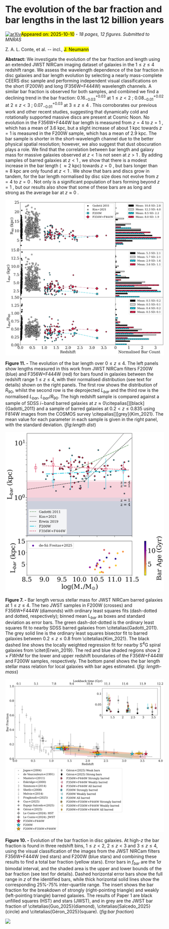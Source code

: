 <div class="macros" style="visibility:hidden;">
$\newcommand{\ensuremath}{}$
$\newcommand{\xspace}{}$
$\newcommand{\object}[1]{\texttt{#1}}$
$\newcommand{\farcs}{{.}''}$
$\newcommand{\farcm}{{.}'}$
$\newcommand{\arcsec}{''}$
$\newcommand{\arcmin}{'}$
$\newcommand{\ion}[2]{#1#2}$
$\newcommand{\textsc}[1]{\textrm{#1}}$
$\newcommand{\hl}[1]{\textrm{#1}}$
$\newcommand{\footnote}[1]{}$
$\newcommand{\arraystretch}{1.5}$
$\newcommand{\thebibliography}{\DeclareRobustCommand{\VAN}[3]{##3}\VANthebibliography}$</div>



<div id="title">

# The evolution of the bar fraction and bar lengths in the last 12 billion years

</div>
<div id="comments">

[![arXiv](https://img.shields.io/badge/arXiv-2510.07407-b31b1b.svg)](https://arxiv.org/abs/2510.07407)<mark>Appeared on: 2025-10-10</mark> -  _18 pages, 12 figures. Submitted to MNRAS_

</div>
<div id="authors">

Z. A. L. Conte, et al. -- incl., <mark>J. Neumann</mark>

</div>
<div id="abstract">

**Abstract:** We investigate the evolution of the bar fraction and length using an extended JWST NIRCam imaging dataset of galaxies in the $1 \leq z \leq 4$ redshift range. We assess the wavelength dependence of the bar fraction in disc galaxies and bar length evolution by selecting a nearly mass-complete CEERS disc sample and performing independent visual classifications on the short (F200W) and long (F356W+F444W) wavelength channels. A similar bar fraction is observed for both samples, and combined we find a declining trend in the bar fraction: $0.16^{+0.03}_{-0.03}$ at $1 \leq z < 2$ ; $0.08^{+0.02}_{-0.01}$ at $2 \leq z < 3$ ; $0.07^{+0.03}_{-0.01}$ at $3 \leq z \leq 4$ . This corroborates our previous work and other recent studies, suggesting that dynamically cold and rotationally supported massive discs are present at Cosmic Noon. No evolution in the F356W+F444W bar length is measured from $z = 4$ to $z = 1$ , which has a mean of 3.6 kpc, but a slight increase of about 1 kpc towards $z = 1$ is measured in the F200W sample, which has a mean of 2.9 kpc. The bar sample is shorter in the short-wavelength channel due to the better physical spatial resolution; however, we also suggest that dust obscuration plays a role. We find that the correlation between bar length and galaxy mass for massive galaxies observed at $z < 1$ is not seen at $z > 1$ . By adding samples of barred galaxies at $z<1$ , we show that there is a modest increase in the bar length ( $\approx 2$ kpc) towards $z=0$ , but bars longer than $\approx8$ kpc are only found at $z<1$ . We show that bars and discs grow in tandem, for the bar length normalised by disc size does not evolve from $z = 4$ to $z = 0$ . Not only is a significant population of bars forming beyond $z = 1$ , but our results also show that some of these bars are as long and strong as the average bar at $z\approx0$ .

</div>

<div id="div_fig1">

<img src="tmp_2510.07407/./Figures/R90_Lb_norm.jpg" alt="Fig11" width="100%"/>

**Figure 11. -** The evolution of the bar length over $0 \leq z \leq 4$. The left panels show lengths measured in this work from JWST NIRCam filters F200W (blue) and F356W+F444W (red) for bars found in galaxies between the redshift range $1 \leq z \leq 4$, with their normalised distribution (see text for details) shown on the right panels. The first row shows the distribution of $R_{90}$, whilst the second row is the deprojected $L_{bar}$ and the third row is the normalised $L_{bar}$, $L_{bar}/R_{90}$. The high redshift sample is compared against a sample of SDSS $i-$band barred galaxies at $z \approx 0$\citepalias[][black]{Gadotti_2011} and a sample of barred galaxies at $0.2 < z \leq 0.835$ using F814W images from the COSMOS survey \citepalias[][grey]{Kim_2021}. The mean value for each parameter in each sample is given in the right panel, with the standard deviation. (*fig:length dist*)

</div>
<div id="div_fig2">

<img src="tmp_2510.07407/./Figures/Length_mass.png" alt="Fig7" width="100%"/>

**Figure 7. -** Bar length versus stellar mass for JWST NIRCam barred galaxies at $1 \leq z \leq 4$. The two JWST samples in F200W (crosses) and F356W+F444W (diamonds) with ordinary least squares fits (dash-dotted and dotted, respectively); binned mean L$_{bar}$ as boxes and standard deviation as error bars. The green dash-dot-dotted is the ordinary least squares fit to nearby SDSS barred galaxies from \citetalias{Gadotti_2011}. The grey solid line is the ordinary least squares bisector fit to barred galaxies between $0.2 \leq z \leq 0.8$ from \citetalias{Kim_2021}. The black dashed line shows the locally weighted regression fit for nearby S$^4$G  spiral galaxies from \citet{Erwin_2019}. The red and blue shaded regions show $2 \times FWHM$ for the lower and upper redshift boundaries of the F356W+F444W and F200W samples, respectively. The bottom panel shows the bar length stellar mass relation for local galaxies with bar ages estimated. (*fig: length-mass*)

</div>
<div id="div_fig3">

<img src="tmp_2510.07407/./Figures/bar_frac.jpg" alt="Fig10" width="100%"/>

**Figure 10. -** Evolution of the bar fraction in disc galaxies. At high-$z$ the bar fraction is found in three redshift bins, $1 \leq z < 2$, $2 \leq z < 3$ and $3 \leq z \leq 4$, using the visual classification of the images from the JWST NIRCam filters F356W+F444W (red stars) and F200W (blue stars) and combining these results to find a total bar fraction (yellow stars). Error bars in $f_{bar}$ are the $1\sigma$ bimodal interval, and the shaded area is the upper and lower bounds of the bar fraction (see text for details). Dashed horizontal error bars show the full range in $z$ of the identified bars, while thick horizontal solid lines show the corresponding 25\%-75\% inter-quartile range. The insert shows the bar fraction for the breakdown of strongly (right-pointing triangle) and weakly (left-pointing triangle) barred galaxies. The results of Paper 1 are black unfilled squares (HST) and stars (JWST), and in grey are the JWST bar fraction of \citetalias{Guo_2025}(diamond), \citetalias{Salcedo_2025}(circle) and \citetalias{Géron_2025}(square). (*fig:bar fraction*)

</div><div id="qrcode"><img src=https://api.qrserver.com/v1/create-qr-code/?size=100x100&data="https://arxiv.org/abs/2510.07407"></div>